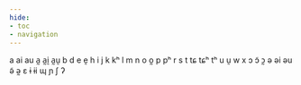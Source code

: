 ```yaml
---
hide:
- toc
- navigation
---
```

a
ai
au
a̰
a̰ḭ
a̰ṵ
b
d
e
ḛ
h
i
j
k
kʰ
l
m
n
o
o̰
p
pʰ
r
s
t
tɕ
tɕʰ
tʰ
u
ṵ
w
x
ɔ
ɔ̃
ɔ̰
ə
əi
əu
ə̃
ə̰
ɛ
ɨ
ɨi
ɰ
ɲ
ʃ
ʔ
